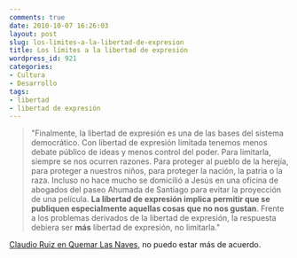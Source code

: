```yaml
---
comments: true
date: 2010-10-07 16:26:03
layout: post
slug: los-limites-a-la-libertad-de-expresion
title: Los límites a la libertad de expresión
wordpress_id: 921
categories:
- Cultura
- Desarrollo
tags:
- libertad
- libertad de expresión
---
```


> "Finalmente, la libertad de expresión es una de las bases del sistema democrático. Con libertad de expresión limitada tenemos menos debate público de ideas y menos control del poder. Para limitarla, siempre se nos ocurren razones. Para proteger al pueblo de la herejía, para proteger a nuestros niños, para proteger la nación, la patria o la raza. Incluso no hace mucho se domicilió a Jesús en una oficina de abogados del paseo Ahumada de Santiago para evitar la proyección de una película. **La libertad de expresión implica permitir que se publiquen especialmente aquellas cosas que no nos gustan**. Frente a los problemas derivados de la libertad de expresión, la respuesta debiera ser **más** libertad de expresión, no limitarla."


[Claudio Ruiz en Quemar Las Naves](http://www.quemarlasnaves.net/2010/10/07/jesus-como-limite-a-la-libertad-de-expresion/), no puedo estar más de acuerdo.

